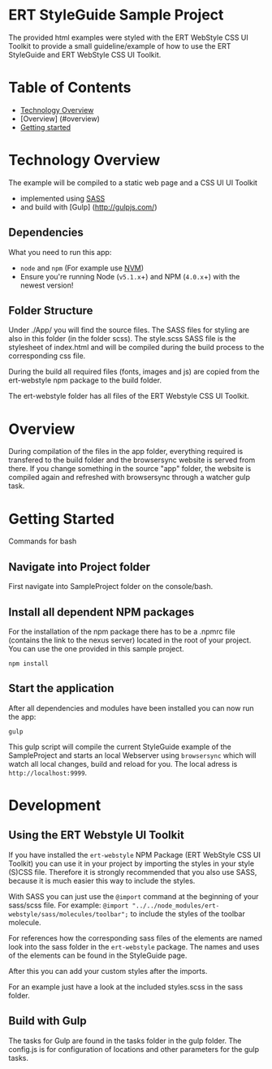 # ERT StyleGuide Sample Project

The provided html examples were styled with the ERT WebStyle CSS UI Toolkit to provide a small guideline/example of how to use the ERT StyleGuide and ERT WebStyle CSS UI Toolkit.

# Table of Contents

* [Technology Overview](#technology-overview)
* [Overview] (#overview)
* [Getting started](#getting-started)

# Technology Overview

The example will be compiled to a static web page and a CSS UI UI Toolkit
- implemented using [SASS](http://sass-lang.com/)
- and build with [Gulp] (http://gulpjs.com/)

## Dependencies

What you need to run this app:
* `node` and `npm` (For example use [NVM](https://github.com/creationix/nvm))
* Ensure you're running Node (`v5.1.x`+) and NPM (`4.0.x`+) with the newest version!

## Folder Structure

Under ./App/ you will find the source files.
The SASS files for styling are also in this folder (in the folder scss).
The style.scss SASS file is the stylesheet of index.html and will be compiled during the build process to the corresponding css file.

During the build all required files (fonts, images and js) are copied from the ert-webstyle npm package to the build folder.

The ert-webstyle folder has all files of the ERT Webstyle CSS UI Toolkit.

# Overview

During compilation of the files in the app folder, everything required is
transfered to the build folder and the browsersync website is served from there.
If you change something in the source "app" folder, the website is compiled again and refreshed with browsersync through a watcher gulp task.

# Getting Started

Commands for bash

## Navigate into Project folder

First navigate into SampleProject folder on the console/bash.

## Install all dependent NPM packages

For the installation of the npm package there has to be a .npmrc file (contains the link to the nexus server) located in the root of your project. You can use the one provided in this sample project.

`npm install`

## Start the application

After all dependencies and modules have been installed you can now run the app:

`gulp`

This gulp script will compile the current StyleGuide example of the SampleProject and starts an local Webserver using `browsersync` which will watch all local changes, build and reload for you.
The local adress is `http://localhost:9999`.

# Development

## Using the ERT Webstyle UI Toolkit

If you have installed the `ert-webstyle` NPM Package (ERT WebStyle CSS UI Toolkit) you can use it in your project by importing the styles in your style (S)CSS file. Therefore it is strongly recommended that you also use SASS, because it is much easier this way to include the styles.

With SASS you can just use the `@import` command at the beginning of your sass/scss file.
For example: `@import "../../node_modules/ert-webstyle/sass/molecules/toolbar";` to include the styles of the toolbar molecule.

For references how the corresponding sass files of the elements are named look into the sass folder in the `ert-webstyle` package.
The names and uses of the elements can be found in the StyleGuide page.

After this you can add your custom styles after the imports.

For an example just have a look at the included styles.scss in the sass folder.

## Build with Gulp

The tasks for Gulp are found in the tasks folder in the gulp folder. The config.js is for configuration of locations and other parameters for the gulp tasks.
